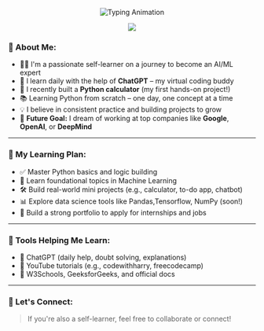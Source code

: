 <p align="center">
  <img src="https://readme-typing-svg.herokuapp.com?font=Fira+Code&size=25&pause=1000&color=00F7FF&center=true&vCenter=true&width=600&lines=🚀+I'm+Selflearnerc;👨‍💻+Learning+AI+and+Python+Daily;🎯+Goal%3A+Work+at+Google+or+OpenAI;🧠+Self-learning+with+ChatGPT" alt="Typing Animation" />
</p>

<p align="center">
  <img src="https://capsule-render.vercel.app/api?type=waving&color=0:00FFD1,100:FF00C8&height=120&section=header&text=Welcome%20to%20My%20AI%20World!&fontSize=28&fontAlignY=35&desc=Code%20%7C%20Learn%20%7C%20Grow&descAlignY=60&animation=twinkling" />
</p>


### 🧠 About Me:
- 🧑‍💻 I'm a passionate self-learner on a journey to become an AI/ML expert
- 🤖 I learn daily with the help of **ChatGPT** – my virtual coding buddy
- 📱 I recently built a **Python calculator** (my first hands-on project!)
- 📚 Learning Python from scratch – one day, one concept at a time
- 💡 I believe in consistent practice and building projects to grow
- 🚀 **Future Goal:** I dream of working at top companies like **Google**, **OpenAI**, or **DeepMind**

---

### 📅 My Learning Plan:
- ✅ Master Python basics and logic building
- 🧠 Learn foundational topics in Machine Learning
- 🛠 Build real-world mini projects (e.g., calculator, to-do app, chatbot)
- 📊 Explore data science tools like Pandas,Tensorflow, NumPy (soon!)
- 💼 Build a strong portfolio to apply for internships and jobs

---

### 🧰 Tools Helping Me Learn:
- 💬 ChatGPT (daily help, doubt solving, explanations)
- 🎥 YouTube tutorials (e.g., codewithharry, freecodecamp)
- 📘 W3Schools, GeeksforGeeks, and official docs

---

### 🤝 Let's Connect:
> If you're also a self-learner, feel free to collaborate or connect!


